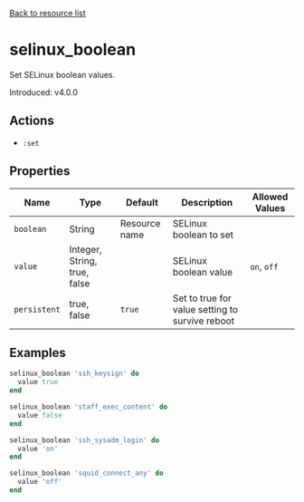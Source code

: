[Back to resource list](../README.md#resources)

# selinux_boolean

Set SELinux boolean values.

Introduced: v4.0.0

## Actions

- `:set`

## Properties

| Name         | Type                         | Default       | Description                                     | Allowed Values |
| ------------ | ---------------------------- | ------------- | ----------------------------------------------- | -------------- |
| `boolean`    | String                       | Resource name | SELinux boolean to set                          |                |
| `value`      | Integer, String, true, false |               | SELinux boolean value                           | `on`, `off`    |
| `persistent` | true, false                  | `true`        | Set to true for value setting to survive reboot |                |

## Examples

```ruby
selinux_boolean 'ssh_keysign' do
  value true
end

```

```ruby
selinux_boolean 'staff_exec_content' do
  value false
end
```

```ruby
selinux_boolean 'ssh_sysadm_login' do
  value 'on'
end
```

```ruby
selinux_boolean 'squid_connect_any' do
  value 'off'
end
```
